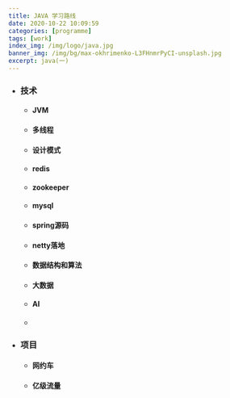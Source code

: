 ```yaml
---
title: JAVA 学习路线
date: 2020-10-22 10:09:59
categories: [programme]
tags: [work]
index_img: /img/logo/java.jpg
banner_img: /img/bg/max-okhrimenko-L3FHnmrPyCI-unsplash.jpg
excerpt: java(一)
---
```


+ ### 技术
    + #### JVM
    + #### 多线程
    + #### 设计模式
    + #### redis
    + #### zookeeper
    + #### mysql

    + #### spring源码
    + #### netty落地
    + #### 数据结构和算法
    + #### 大数据
    + #### AI
    + ####

+ ### 项目
    + #### 网约车
    + #### 亿级流量